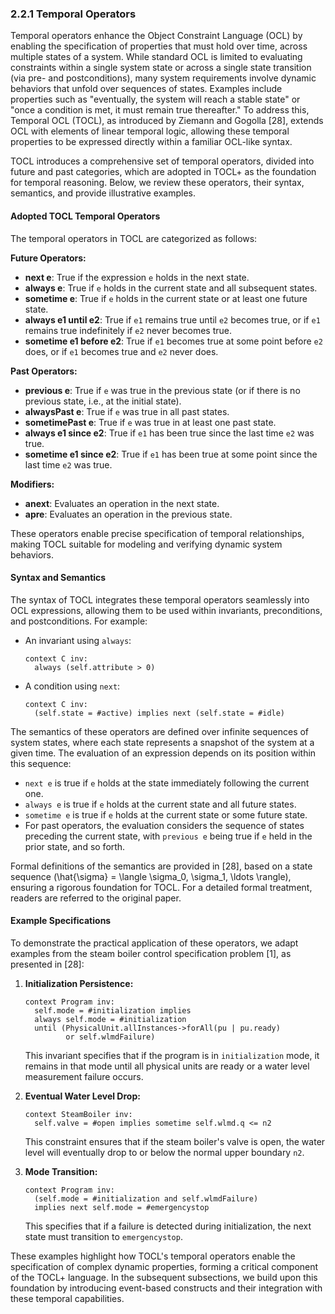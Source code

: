 ### 2.2.1 Temporal Operators

Temporal operators enhance the Object Constraint Language (OCL) by enabling the specification of properties that must hold over time, across multiple states of a system. While standard OCL is limited to evaluating constraints within a single system state or across a single state transition (via pre- and postconditions), many system requirements involve dynamic behaviors that unfold over sequences of states. Examples include properties such as "eventually, the system will reach a stable state" or "once a condition is met, it must remain true thereafter." To address this, Temporal OCL (TOCL), as introduced by Ziemann and Gogolla \[28\], extends OCL with elements of linear temporal logic, allowing these temporal properties to be expressed directly within a familiar OCL-like syntax.

TOCL introduces a comprehensive set of temporal operators, divided into future and past categories, which are adopted in TOCL+ as the foundation for temporal reasoning. Below, we review these operators, their syntax, semantics, and provide illustrative examples.

#### Adopted TOCL Temporal Operators

The temporal operators in TOCL are categorized as follows:

**Future Operators:**

- **next e**: True if the expression `e` holds in the next state.
- **always e**: True if `e` holds in the current state and all subsequent states.
- **sometime e**: True if `e` holds in the current state or at least one future state.
- **always e1 until e2**: True if `e1` remains true until `e2` becomes true, or if `e1` remains true indefinitely if `e2` never becomes true.
- **sometime e1 before e2**: True if `e1` becomes true at some point before `e2` does, or if `e1` becomes true and `e2` never does.

**Past Operators:**

- **previous e**: True if `e` was true in the previous state (or if there is no previous state, i.e., at the initial state).
- **alwaysPast e**: True if `e` was true in all past states.
- **sometimePast e**: True if `e` was true in at least one past state.
- **always e1 since e2**: True if `e1` has been true since the last time `e2` was true.
- **sometime e1 since e2**: True if `e1` has been true at some point since the last time `e2` was true.

**Modifiers:**

- **anext**: Evaluates an operation in the next state.
- **apre**: Evaluates an operation in the previous state.

These operators enable precise specification of temporal relationships, making TOCL suitable for modeling and verifying dynamic system behaviors.

#### Syntax and Semantics

The syntax of TOCL integrates these temporal operators seamlessly into OCL expressions, allowing them to be used within invariants, preconditions, and postconditions. For example:

- An invariant using `always`:

  ```
  context C inv:
    always (self.attribute > 0)
  ```
- A condition using `next`:

  ```
  context C inv:
    (self.state = #active) implies next (self.state = #idle)
  ```

The semantics of these operators are defined over infinite sequences of system states, where each state represents a snapshot of the system at a given time. The evaluation of an expression depends on its position within this sequence:

- `next e` is true if `e` holds at the state immediately following the current one.
- `always e` is true if `e` holds at the current state and all future states.
- `sometime e` is true if `e` holds at the current state or some future state.
- For past operators, the evaluation considers the sequence of states preceding the current state, with `previous e` being true if `e` held in the prior state, and so forth.

Formal definitions of the semantics are provided in \[28\], based on a state sequence (\\hat{\\sigma} = \\langle \\sigma_0, \\sigma_1, \\ldots \\rangle), ensuring a rigorous foundation for TOCL. For a detailed formal treatment, readers are referred to the original paper.

#### Example Specifications

To demonstrate the practical application of these operators, we adapt examples from the steam boiler control specification problem \[1\], as presented in \[28\]:

1. **Initialization Persistence:**

   ```
   context Program inv:
     self.mode = #initialization implies
     always self.mode = #initialization
     until (PhysicalUnit.allInstances->forAll(pu | pu.ready)
            or self.wlmdFailure)
   ```

   This invariant specifies that if the program is in `initialization` mode, it remains in that mode until all physical units are ready or a water level measurement failure occurs.

2. **Eventual Water Level Drop:**

   ```
   context SteamBoiler inv:
     self.valve = #open implies sometime self.wlmd.q <= n2
   ```

   This constraint ensures that if the steam boiler's valve is open, the water level will eventually drop to or below the normal upper boundary `n2`.

3. **Mode Transition:**

   ```
   context Program inv:
     (self.mode = #initialization and self.wlmdFailure)
     implies next self.mode = #emergencystop
   ```

   This specifies that if a failure is detected during initialization, the next state must transition to `emergencystop`.

These examples highlight how TOCL's temporal operators enable the specification of complex dynamic properties, forming a critical component of the TOCL+ language. In the subsequent subsections, we build upon this foundation by introducing event-based constructs and their integration with these temporal capabilities.